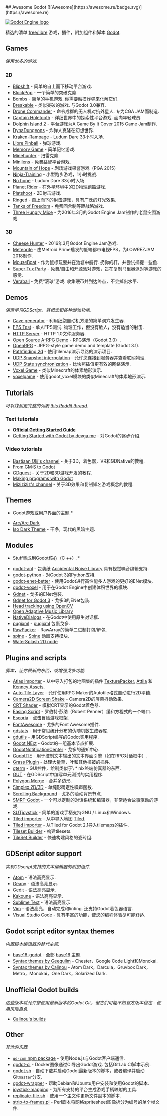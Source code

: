 <div class="github-widget" data-repo="Calinou/awesome-godot"></div>
## Awesome Godot [![Awesome](https://awesome.re/badge.svg)](https://awesome.re)

[![Godot Engine logo](https://raw.githubusercontent.com/Calinou/awesome-godot/master/godot-logo.svg?sanitize=true)](https://godotengine.org)

精选的清单 [free/libre](https://www.gnu.org/philosophy/free-sw.html) 游戏，插件，附加组件和脚本 [Godot](https://godotengine.org).



## Games

*使用戈多的游戏.*

### 2D

- [Blipshift](https://github.com/wardsky/blipshift) - 简单的自上而下移动平台游戏.
- [BlockPop](https://github.com/vnen/blockpop) - 一个简单的突破克隆.
- [Bombs](https://github.com/randyyaj/Bombs)   - 简单的手机游戏.  你需要触摸炸弹来化解它们.
- [Breakable](https://github.com/didier-v/breakable)   - 类似突破的游戏.  与Godot 3.0兼容.
- [Drone Commander](https://github.com/securas/Drone_Commander)   - 命令成群的无人机对抗外星人.  专为CGA JAM而制造.
- [Captain Holetooth](https://github.com/Hirnbix/captain-holetooth)   - 详细世界中的探索性平台游戏.  面向年轻球员.
- [Dolphin Island 2](https://github.com/janmarcano/Dolphin-Island-2) - 平台游戏为A Game By It Cover 2015 Game Jam制作.
- [DynaDungeons](https://github.com/akien-mga/dynadungeons) - 炸弹人克隆在幻想世界.
- [Kraken-Rampage](https://github.com/randyyaj/Kraken-Rampage) -  Ludum Dare 33小时入场.
- [Libre Pinball](https://github.com/Calinou/libre-pinball) - 弹球游戏.
- [Memory Game](https://github.com/Tzoop/MemoryGame) - 简单记忆游戏.
- [Minehunter](https://github.com/genete/Minehunter) - 扫雷克隆.
- [Minilens](http://kobuge-games.github.io/minilens/) - 免费益智平台游戏.
- [Mountain of Hope](https://github.com/w84death/mountain-of-hope) - 剧场游戏果酱游戏（PGA 2015）
- [Ninja-Training](https://github.com/KOBUGE-Games/Ninja-Training) - 小型跑步游戏，1小时挑战.
- [No hope](https://github.com/sergicollado/no_hope_LD33) -  Ludum Dare 33小时入场.
- [Planet Rider](https://github.com/FEDE0D/Planet-Rider) - 在外星环境中的2D物理跑酷游戏.
- [Platshoot](https://github.com/Calinou/platshoot) -  2D射击游戏.
- [Ringed](https://github.com/KOBUGE-Incubator/ringed) - 自上而下的射击游戏，具有广泛的灯光效果.
- [Tanks of Freedom](https://github.com/w84death/Tanks-of-Freedom) - 免费回合制等距战略游戏.
- [Three Hungry Mice](https://github.com/delstuff/threeHungryMice) - 为2016年3月的Godot Engine Jam制作的老鼠突围游戏.

### 3D

- [Cheese Hunter](https://github.com/khairul169/cheese-hunter) -  2016年3月Godot Engine Jam游戏.
- [Meteorite](https://github.com/Bauxitedev/meteorite) - 由Metroid Prime启发的低端都市电视FPS，为LOWREZJAM 2018制作.
- [MouseBoat](https://github.com/CowThing/MouseBoat)   - 作为鼠标玩耍并在池塘中航行.  扔你的杆，并尝试捕捉一些鱼.
- [Super Tux Party](https://anti.itch.io/super-tux-party) - 免费/自由和开源派对游戏，旨在复制马里奥派对等游戏的感觉.
- [Veraball](https://github.com/Veraball/veraball)   - 免费“滚球”游戏.  收集硬币并到达终点，不会掉出水平.

## Demos

*演示学习GDScript，其概念和各种游戏功能.*

- [Cave generator](https://gitlab.com/TeddyDD/Godot-Cave-Generato) - 利用细胞自动机方法的简单洞穴发生器.
- [FPS Test](https://github.com/Calinou/fps-test)   - 单人FPS测试.  物理工作，但没有敌人，没有适当的射击.
- [HTTP Server](https://github.com/KOBUGE-Games/godot-httpd) -  HTTP 1.0文件服务器.
- [Open Source A-RPG Demo](https://github.com/GDquest/make-pro-2d-games-with-godot) -  RPG演示（Godot 3.0）.
- [OpenRPG](https://github.com/GDquest/godot-open-rpg) - JRPG-style game demo and template (Godot 3.1).
- [Pathfinding 2d](https://github.com/FEDE0D/godot-pathfinding2d-demo) - 使用tilemap演示寻路的演示项目.
- [UDP Snapshot interpolation](https://github.com/empyreanx/godot-snapshot-interpolation-demo) - 允许您连接到服务器并查看联网物理.
- [UDP State synchronization](https://github.com/empyreanx/godot-state-sync-demo) - 比快照插值更有效的网络演示.
- [Voxel Game](https://github.com/toger5/Godot-Voxel-Game-MineCraftClone) - 类似Minecraft的体素地形演示.
- [voxelgame](https://github.com/Zylann/voxelgame) - 使用godot_voxel模块的类似Minecraft的体素地形演示.

## Tutorials

*可以找到更完整的列表
[this Reddit thread](https://www.reddit.com/r/godot/comments/an0iq5/godot_tutorials_list_of_video_and_written/).*

### Text tutorials

- [**Official Getting Started Guide**](https://docs.godotengine.org/en/latest/getting_started/step_by_step/index.html)
- [Getting Started with Godot by devga.me](https://devga.me/tutorials/godot2d/) - 对Godot的逐步介绍.

### Video tutorials

- [Bastiaan Olij's channel](https://www.youtube.com/channel/UCrbLJYzJjDf2p-vJC011lYw) - 关于3D，着色器，VR和GDNative的教程.
- [From GM:S to Godot](https://www.youtube.com/watch?v=HLjguIl4_OU&list=PLQsiR7DILTcxma-doUnpoALIX001NvcP_)
- [GDquest](https://www.youtube.com/channel/UCxboW7x0jZqFdvMdCFKTMsQ) - 关于2D和3D游戏开发的教程.
- [Making programs with Godot](https://www.youtube.com/watch?v=nk0YQGb08IA&list=PLQsiR7DILTczMLsN8qmMym7pYfJXynzK0)
- [Miziziziz's channel](https://www.youtube.com/user/Miziziziz) - 关于3D效果和复制知名游戏概念的教程.

## Themes

* Godot游戏或用户界面的主题.*

- [Arc/Arc Dark](https://github.com/Geequlim/godot-themes)
- [Iso Dark Theme](https://github.com/GalanCM/Iso-Themes) - 干净，现代的黑暗主题.

## Modules

* Stuff集成到Godot核心（C ++）.*

- [godot-anl](https://github.com/Xrayez/godot-anl) - 包装纸 [Accidental Noise Library](https://github.com/JTippetts/accidental-noise-library) 具有视觉噪音编辑支持.
- [godot-python](https://github.com/touilleMan/godot-python) - 对Godot 3的Python支持.
- [godot-enet-better](https://github.com/Faless/godot-enet-better) - 使用Godot进行高性能多人游戏的更好的ENet模块.
- [godot-voxel](https://github.com/Zylann/godot_voxel) - 用于在Godot Engine中创建体积世界的模块.
- [Gdnet](https://github.com/empyreanx/gdnet) - 戈多的ENet包装.
- [Gdnet for Godot 3](https://github.com/PerduGames/gdnet3) - 戈多3的ENet包装.
- [Head tracking using OpenCV](https://github.com/antarktikali/godot-opencv-gpu-perspective)
- [Open Adaptive Music Library](https://github.com/oamldev/oamlGodotModule)
- [NativeDialogs](https://github.com/GodotExplorer/NativeDialogs) - 在Godot中使用原生对话框.
- [pugixml](https://github.com/GodotExplorer/pugixml) - [pugixml](https://pugixml.org/) 包裹戈多.
- [RawPacker](https://github.com/empyreanx/rawpacker) -  RawArray的简单二进制打包/解包.
- [spine](https://github.com/GodotExplorer/spine) - [Spine](http://esotericsoftware.com/) 动画支持模块.
- [WaterSplash 2D node](https://github.com/laverneth/water)

## Plugins and scripts

*脚本，让你做新的东西，或增强戈多功能.*

- [Atlas importer](https://github.com/Geequlim/godot-code/tree/master/addons/atlas_importer) - 从中​​导入打包的地图集的插件 [TexturePacker](https://www.code和web.com/texturepacker), [Attila](https://github.com/r-lyeh-archived/attila) 和 [Kenney Assets](https://kenney.nl/assets).
- [Auto Tile Layer](https://github.com/leezh/autotile) - 允许使用RPG Maker的Autotile格式自动进行2D平铺.
- [Camera2D Screen Shake](https://godotengine.org/qa/438/camera2d-screen-shake-extension) -  Camera2D的屏幕抖动效果.
- [CRT Shader](https://github.com/henriquelalves/SimpleGodotCRTShader) - 模拟CRT显示的Godot着色器.
- [Easing Script](https://github.com/impmja/godot-easing) - 罗伯特·彭纳（Robert Penner）缓和方程式的一个端口.
- [Escoria](https://github.com/godotengine/escoria) - 点击冒险游戏框架.
- [FontAwesome](https://github.com/GodotExplorer/FontAwesome) - 戈多的Font Awesome插件.
- [gdstats](https://github.com/droxmusic/gdstats/) - 用于常见统计分布的伪随机数生成器库.
- [gdutils](https://github.com/GodotExplorer/gdutils) - 用GDScript编写的Godot实用程序.
- [Godot NExt](https://github.com/willnationsdev/godot-next) -  Godot的一组基本节点扩展.
- [GodotNotificationCenter](https://github.com/didier-v/GodotNotificationCenter) - 戈多的通知中心.
- [GodotTIE](https://github.com/henriquelalves/GodotTIE) - 用于控制文本输出的文本界面引擎（如在RPG对话框中）.
- [Grass Plugin](https://github.com/marcosbitetti/grass_plugin_4_godot) - 处理大量草，叶和其他植被的插件.
- [gterm](https://github.com/TeddyDD/gterm) -  GUI控件，绘制类似于\ * nix终端仿真器的东西.
- [GUT](https://github.com/bitwes/Gut) - 在GDScript中编写单元测试的实用程序.
- [Polygon Merge](https://github.com/ScyDev/Godot-Scripts) - 合并多边形.
- [Simplex 2D/3D](https://github.com/OvermindDL1/Godot-Helpers) - 单纯形确定性噪声函数.
- [Scrolling Background](https://github.com/dploeger/godot-scrollingbackground) - 戈多的滚动背景节点.
- [SMRT-Godot](https://github.com/brunosxs/SMRT-Godot) - 一个可以定制的对话系统和编辑器，非常适合故事驱动的游戏.
- [SUTjoystick](https://gitlab.com/shine-upon-thee/joystick) - 简单的游戏手柄支持GNU / Linux和Windows.
- [Tiled importer](https://github.com/MrGreenTea/GodotTiledImporter) - 从中​​导入地图 [Tiled](https://www.mapeditor.org/).
- [Tiled importer](https://github.com/Geequlim/godot-code/tree/master/addons/tiled_importer) - 从Tiled for Godot 2.1导入tilemaps的插件.
- [Tileset Builder](https://gist.github.com/Calinou/27e979ab0a35500c3381) - 构建tilesets.
- [TileSet Builder](https://github.com/HeavenMercy/TileSet-Builder-Godot-Plugin) - 快速构建风格的瓷砖组.

## GDScript editor support

*实现GDscript支持的文本编辑器的附加组件.*

- [Atom](https://atom.io/packages/lang-gdscript) - 语法高亮显示.
- [Geany](https://github.com/haimat/GDScript-Geany) - 语法高亮显示.
- [Gedit](https://github.com/haimat/GDScript-gedit) - 语法高亮显示.
- [Kakoune](https://github.com/Skytrias/gdscript-kak) - 语法高亮显示.
- [Sublime Text](https://github.com/beefsack/GDScript-sublime) - 语法高亮显示.
- [Vim](https://github.com/calviken/vim-gdscript3)   - 语法高亮，自动完成和linting.  还支持Godot着色器语言.
- [Visual Studio Code](https://marketplace.visualstudio.com/items?itemName=geequlim.godot-tools) - 具有丰富的功能，使您的编程体验尽可能舒适.

## Godot script editor syntax themes

*内置脚本编辑器的替代主题.*

- [base16-godot](https://github.com/Calinou/base16-godot) - 全部 [base16](https://github.com/chriskempson/base16) 主题.
- [Syntax themes by Geequlim](https://github.com/Geequlim/godot-themes/tree/master/syntax) -  Chester，Google Code Light和Monokai.
- [Syntax themes by Calinou](https://github.com/Calinou/godot-syntax-themes) -  Atom Dark，Darcula，Gruvbox Dark，Metro，Monokai，One Dark，Solarized Dark.

## Unofficial Godot builds

*这些版本将允许您使用最新版本的Godot Git，但它们可能不如官方版本稳定 - 使用风险自负.*

- [Calinou's builds](https://hugo.pro/projects/godot-builds/)

## Other

*其他的东西.*

- [`gd-com` npm package](https://www.npmjs.com/package/@gd-com/utils) - 使用Node.js与Godot客户端通信.
- [godot-ci](https://github.com/aBARICHELLO/godot-ci)   -  Docker图像通过CI导出Godot游戏.  包括GitLab CI脚本示例.
- [godot.sh](https://github.com/adolson/godot-stuff/blob/master/godot.sh) - 自动下载并启动Godot最新版本的脚本，或者编译并启动Git`master`分支.
- [godot-wrapper](https://github.com/nsrosenqvist/godot-wrapper) - 帮助Debian和Ubuntu用户安装和使用Godot的脚本.
- [joystick-mapping](https://github.com/Hinsbart/joystick-mapping) - 为所有支持的平台生成游戏手柄映射的工具.
- [replicate-file.sh](https://github.com/adolson/godot-stuff/blob/master/replicate-file.sh) - 使用一个主文件更新文件副本的脚本.
- [strip-to-frames.pl](https://github.com/adolson/godot-stuff/blob/master/strip-to-frames.pl) -  Perl脚本将网格spritesheet图像拆分为编号的单个帧文件.
